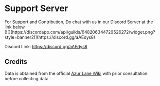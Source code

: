 # Support Server
<aside class="notice">
For Support and Contribution, Do chat with us in our Discord Server at the link below
</aside>
[![](https://discordapp.com/api/guilds/648206344729526272/widget.png?style=banner2)](https://discord.gg/aAEdys8)


Discord Link: https://discord.gg/aAEdys8

## Credits
Data is obtained from the official [Azur Lane Wiki](https://azurlane.koumakan.jp/) with prior consultation before collecting data
